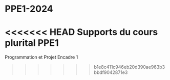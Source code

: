 # PPE1-2024
<<<<<<< HEAD
Supports du cours plurital PPE1
=======
Programmation et Projet Encadre 1
>>>>>>> b1e8c411c946eb20d390ae963b3bbdf9042871e3
